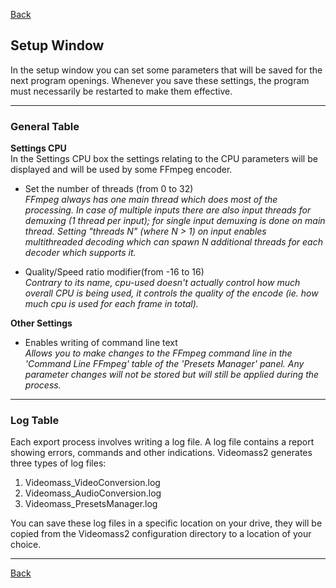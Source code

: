 [Back](../../videomass2_use.md)

## Setup Window

In the setup window you can set some parameters that will be saved for the next program openings. 
Whenever you save these settings, the program must necessarily be restarted to make them effective.

------------------
### General Table

**Settings CPU**   
In the Settings CPU box the settings relating to the CPU parameters will be displayed and will be used 
by some FFmpeg encoder.   

- Set the number of threads (from 0 to 32)   
  _FFmpeg always has one main thread which does most of the processing. In case of multiple inputs there are 
  also input threads for demuxing (1 thread per input); for single input demuxing is done on main thread.
  Setting "threads N" (where N > 1) on input enables multithreaded decoding which can spawn N additional threads 
  for each decoder which supports it._
  
 - Quality/Speed ratio modifier(from -16 to 16)   
   _Contrary to its name, cpu-used doesn't actually control how much overall CPU is being used, it controls the 
   quality of the encode (ie. how much cpu is used for each frame in total)._   

**Other Settings**

- Enables writing of command line text   
  _Allows you to make changes to the FFmpeg command line in the 'Command Line FFmpeg' table of the 'Presets Manager' panel. 
  Any parameter changes will not be stored but will still be applied during the process._
  
-------------------  
### Log Table

Each export process involves writing a log file. A log file contains a report showing errors, commands and other 
indications. Videomass2 generates three types of log files:   

1) Videomass_VideoConversion.log
2) Videomass_AudioConversion.log
3) Videomass_PresetsManager.log   

You can save these log files in a specific location on your drive, they will be copied from the Videomass2 configuration directory to a location of your choice.

-------------------
   

[Back](../../videomass2_use.md)
